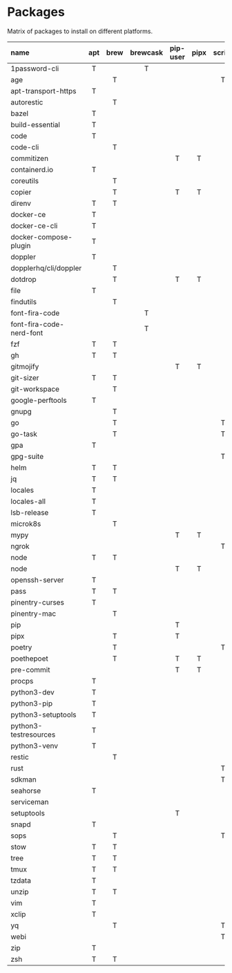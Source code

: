 # Packages

Matrix of packages to install on different platforms.

| name                     | apt | brew | brewcask | pip-user | pipx | script | snap | webi |
| :----------------------- | :-: | :--: | :------: | :------: | :--: | :----: | :--: | :--: |
| 1password-cli            |  T  |      |    T     |          |      |        |      |      |
| age                      |     |  T   |          |          |      |   T    |      |      |
| apt-transport-https      |  T  |      |          |          |      |        |      |      |
| autorestic               |     |  T   |          |          |      |        |      |      |
| bazel                    |  T  |      |          |          |      |        |      |      |
| build-essential          |  T  |      |          |          |      |        |      |      |
| code                     |  T  |      |          |          |      |        |      |      |
| code-cli                 |     |  T   |          |          |      |        |      |      |
| commitizen               |     |      |          |    T     |  T   |        |      |      |
| containerd.io            |  T  |      |          |          |      |        |      |      |
| coreutils                |     |  T   |          |          |      |        |      |      |
| copier                   |     |  T   |          |    T     |  T   |        |      |      |
| direnv                   |  T  |  T   |          |          |      |        |      |      |
| docker-ce                |  T  |      |          |          |      |        |      |      |
| docker-ce-cli            |  T  |      |          |          |      |        |      |      |
| docker-compose-plugin    |  T  |      |          |          |      |        |      |      |
| doppler                  |  T  |      |          |          |      |        |      |      |
| dopplerhq/cli/doppler    |     |  T   |          |          |      |        |      |      |
| dotdrop                  |     |  T   |          |    T     |  T   |        |      |      |
| file                     |  T  |      |          |          |      |        |      |      |
| findutils                |     |  T   |          |          |      |        |      |      |
| font-fira-code           |     |      |    T     |          |      |        |      |      |
| font-fira-code-nerd-font |     |      |    T     |          |      |        |      |      |
| fzf                      |  T  |  T   |          |          |      |        |      |      |
| gh                       |  T  |  T   |          |          |      |        |      |      |
| gitmojify                |     |      |          |    T     |  T   |        |      |      |
| git-sizer                |  T  |  T   |          |          |      |        |      |      |
| git-workspace            |     |  T   |          |          |      |        |      |      |
| google-perftools         |  T  |      |          |          |      |        |      |      |
| gnupg                    |     |  T   |          |          |      |        |      |      |
| go                       |     |  T   |          |          |      |   T    |      |      |
| go-task                  |     |  T   |          |          |      |   T    |      |      |
| gpa                      |  T  |      |          |          |      |        |      |      |
| gpg-suite                |     |      |          |          |      |   T    |      |      |
| helm                     |  T  |  T   |          |          |      |        |      |      |
| jq                       |  T  |  T   |          |          |      |        |      |      |
| locales                  |  T  |      |          |          |      |        |      |      |
| locales-all              |  T  |      |          |          |      |        |      |      |
| lsb-release              |  T  |      |          |          |      |        |      |      |
| microk8s                 |     |  T   |          |          |      |        |  T   |      |
| mypy                     |     |      |          |    T     |  T   |        |      |      |
| ngrok                    |     |      |          |          |      |   T    |      |      |
| node                     |  T  |  T   |          |          |      |        |      |      |
| node                     |     |      |          |    T     |  T   |        |      |      |
| openssh-server           |  T  |      |          |          |      |        |      |      |
| pass                     |  T  |  T   |          |          |      |        |      |      |
| pinentry-curses          |  T  |      |          |          |      |        |      |      |
| pinentry-mac             |     |  T   |          |          |      |        |      |      |
| pip                      |     |      |          |    T     |      |        |      |      |
| pipx                     |     |  T   |          |    T     |      |        |      |      |
| poetry                   |     |  T   |          |          |      |   T    |      |      |
| poethepoet               |     |  T   |          |    T     |  T   |        |      |      |
| pre-commit               |     |      |          |    T     |  T   |        |      |      |
| procps                   |  T  |      |          |          |      |        |      |      |
| python3-dev              |  T  |      |          |          |      |        |      |      |
| python3-pip              |  T  |      |          |          |      |        |      |      |
| python3-setuptools       |  T  |      |          |          |      |        |      |      |
| python3-testresources    |  T  |      |          |          |      |        |      |      |
| python3-venv             |  T  |      |          |          |      |        |      |      |
| restic                   |     |  T   |          |          |      |        |      |      |
| rust                     |     |      |          |          |      |   T    |      |      |
| sdkman                   |     |      |          |          |      |   T    |      |      |
| seahorse                 |  T  |      |          |          |      |        |      |      |
| serviceman               |     |      |          |          |      |        |      |  T   |
| setuptools               |     |      |          |    T     |      |        |      |      |
| snapd                    |  T  |      |          |          |      |        |      |      |
| sops                     |     |  T   |          |          |      |   T    |      |      |
| stow                     |  T  |  T   |          |          |      |        |      |      |
| tree                     |  T  |  T   |          |          |      |        |      |      |
| tmux                     |  T  |  T   |          |          |      |        |      |      |
| tzdata                   |  T  |      |          |          |      |        |      |      |
| unzip                    |  T  |  T   |          |          |      |        |      |      |
| vim                      |  T  |      |          |          |      |        |      |      |
| xclip                    |  T  |      |          |          |      |        |      |      |
| yq                       |     |  T   |          |          |      |   T    |      |      |
| webi                     |     |      |          |          |      |   T    |      |      |
| zip                      |  T  |      |          |          |      |        |      |      |
| zsh                      |  T  |  T   |          |          |      |        |      |      |
